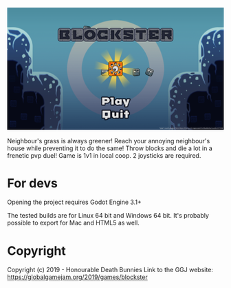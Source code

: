 
![The initial menu screen](_other/press/blockster_3.png)

Neighbour's grass is always greener! Reach your annoying neighbour's house while preventing it to do the same! Throw blocks and die a lot in a frenetic pvp duel! 
Game is 1v1 in local coop. 2 joysticks are required.

# For devs

Opening the project requires Godot Engine 3.1+

The tested builds are for Linux 64 bit and Windows 64 bit.
It's probably possible to export for Mac and HTML5 as well.

# Copyright

Copyright (c) 2019 - Honourable Death Bunnies
Link to the GGJ website: https://globalgamejam.org/2019/games/blockster
